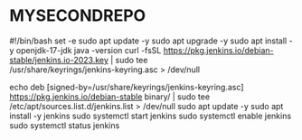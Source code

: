 # MYSECONDREPO


#!/bin/bash
set -e
sudo apt update -y
sudo apt upgrade -y
sudo apt install -y openjdk-17-jdk
java -version
curl -fsSL https://pkg.jenkins.io/debian-stable/jenkins.io-2023.key | sudo tee \
  /usr/share/keyrings/jenkins-keyring.asc > /dev/null

echo deb [signed-by=/usr/share/keyrings/jenkins-keyring.asc] \
  https://pkg.jenkins.io/debian-stable binary/ | sudo tee \
  /etc/apt/sources.list.d/jenkins.list > /dev/null
sudo apt update -y
sudo apt install -y jenkins
sudo systemctl start jenkins
sudo systemctl enable jenkins
sudo systemctl status jenkins

